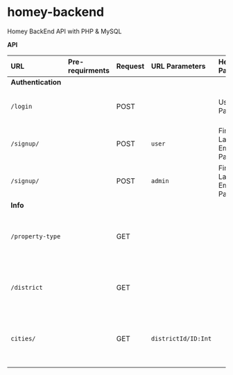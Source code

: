 # homey-backend
Homey BackEnd API with PHP &amp; MySQL

**API**

| URL | Pre-requirments | Request | URL Parameters | Header Parameters | onsuccess | onerror | Description |
| :------------ | :------------ | :------------  | :------------  | :------------  | :------------ | :------------ | :------------ |
| **Authentication** |  |  |   |  |  |  |  |
| `/login` |  | POST | | Username, Password | `data: { login: true, token: GENERATED_TOKEN, message: MESSAGE }` | `data: { login: false, message: MESSAGE}` | Log a user into system |
| `/signup/` |  | POST | `user` | Firstname, Lastname, Email, Password | `data: { signup: true, message: MESSAGE }` | `data: { signup: false, message: MESSAGE}` | Sign up a User |
| `/signup/` |  | POST | `admin` | Firstname, Lastname, Email, Nic,  Password | `data: { signup: true, message: MESSAGE }` | `data: { signup: false, message: MESSAGE}` | Sign up an Admin |
| **Info** |  |  |  |  |  |  |
| `/property-type` |  | GET |  |  | `data : array [ { property_type_id : ID, property_type_name : NAME } ] ` | `data : { error : true, message : MESSAGE }` | Get all property types |
| `/district` |  | GET |  |  | `data : array [ { _id : ID, district : NAME } ]` | `data : { error : true, message : MESSAGE }` | Get all Districts |
| `cities/` |  | GET | `districtId/ID:Int` |  | `data : array [ { _id : ID, city : NAME } ]` | `data : { error : true, message : MESSAGE }` | Get all Cities relvent to the `districtId` |
|  |  |  |  |  |  |  |  |
